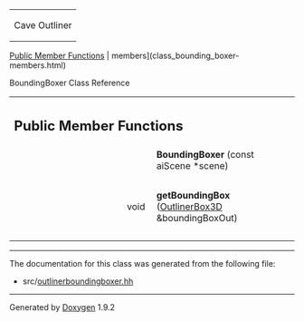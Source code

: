 <table data-cellspacing="0" data-cellpadding="0">
<colgroup>
<col style="width: 100%" />
</colgroup>
<tbody>
<tr class="odd" style="height: 56px;">
<td id="projectalign" style="padding-left: 0.5em"><div id="projectname">
Cave Outliner
</div></td>
</tr>
</tbody>
</table>

[Public Member Functions](#pub-methods) | 
members](class_bounding_boxer-members.html)

BoundingBoxer Class Reference

<table class="memberdecls">
<colgroup>
<col style="width: 50%" />
<col style="width: 50%" />
</colgroup>
<tbody>
<tr class="odd heading">
<td colspan="2"><h2 id="public-member-functions" class="groupheader"><span id="pub-methods"></span> Public Member Functions</h2></td>
</tr>
<tr class="even memitem:a7c84522a5270caa2425e12a2cca8ba2b">
<td style="text-align: right;" class="memItemLeft" data-valign="top"><span id="a7c84522a5270caa2425e12a2cca8ba2b"></span>  </td>
<td class="memItemRight" data-valign="bottom"><strong>BoundingBoxer</strong> (const aiScene *scene)</td>
</tr>
<tr class="odd separator:a7c84522a5270caa2425e12a2cca8ba2b">
<td colspan="2" class="memSeparator"> </td>
</tr>
<tr class="even memitem:ab062fdf2e2697814b08b247d4be3fc16">
<td style="text-align: right;" class="memItemLeft" data-valign="top"><span id="ab062fdf2e2697814b08b247d4be3fc16"></span> void </td>
<td class="memItemRight" data-valign="bottom"><strong>getBoundingBox</strong> (<a href="class_outliner_box3_d.html" class="el">OutlinerBox3D</a> &amp;boundingBoxOut)</td>
</tr>
<tr class="odd separator:ab062fdf2e2697814b08b247d4be3fc16">
<td colspan="2" class="memSeparator"> </td>
</tr>
</tbody>
</table>

------------------------------------------------------------------------

The documentation for this class was generated from the following file:

-   src/<a href="outlinerboundingboxer_8hh_source.html" class="el">outlinerboundingboxer.hh</a>

------------------------------------------------------------------------

<span class="small">Generated
by [Doxygen](https://www.doxygen.org/index.html)
1.9.2</span>
